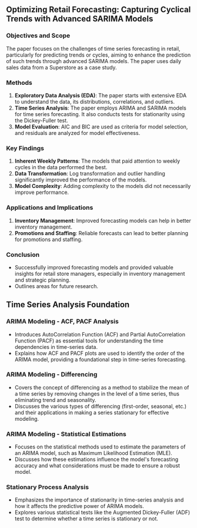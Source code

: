 ## Optimizing Retail Forecasting: Capturing Cyclical Trends with Advanced SARIMA Models

### Objectives and Scope
The paper focuses on the challenges of time series forecasting in retail, particularly for predicting trends or cycles, aiming to enhance the prediction of such trends through advanced SARIMA models. The paper uses daily sales data from a Superstore as a case study.

### Methods
1. **Exploratory Data Analysis (EDA)**: The paper starts with extensive EDA to understand the data, its distributions, correlations, and outliers.
2. **Time Series Analysis**: The paper employs ARIMA and SARIMA models for time series forecasting. It also conducts tests for stationarity using the Dickey-Fuller test.
3. **Model Evaluation**: AIC and BIC are used as criteria for model selection, and residuals are analyzed for model effectiveness.

### Key Findings
1. **Inherent Weekly Patterns**: The models that paid attention to weekly cycles in the data performed the best.
2. **Data Transformation**: Log transformation and outlier handling significantly improved the performance of the models.
3. **Model Complexity**: Adding complexity to the models did not necessarily improve performance.

### Applications and Implications
1. **Inventory Management**: Improved forecasting models can help in better inventory management.
2. **Promotions and Staffing**: Reliable forecasts can lead to better planning for promotions and staffing.

### Conclusion
- Successfully improved forecasting models and provided valuable insights for retail store managers, especially in inventory management and strategic planning.
- Outlines areas for future research.


## Time Series Analysis Foundation
### ARIMA Modeling - ACF, PACF Analysis
- Introduces AutoCorrelation Function (ACF) and Partial AutoCorrelation Function (PACF) as essential tools for understanding the time dependencies in time-series data.
- Explains how ACF and PACF plots are used to identify the order of the ARIMA model, providing a foundational step in time-series forecasting.

### ARIMA Modeling - Differencing
- Covers the concept of differencing as a method to stabilize the mean of a time series by removing changes in the level of a time series, thus eliminating trend and seasonality.
- Discusses the various types of differencing (first-order, seasonal, etc.) and their applications in making a series stationary for effective modeling.

### ARIMA Modeling - Statistical Estimations
- Focuses on the statistical methods used to estimate the parameters of an ARIMA model, such as Maximum Likelihood Estimation (MLE).
- Discusses how these estimations influence the model's forecasting accuracy and what considerations must be made to ensure a robust model.

### Stationary Process Analysis
- Emphasizes the importance of stationarity in time-series analysis and how it affects the predictive power of ARIMA models.
- Explores various statistical tests like the Augmented Dickey-Fuller (ADF) test to determine whether a time series is stationary or not.
